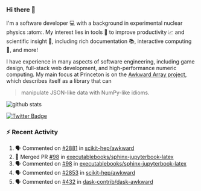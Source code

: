 ### Hi there 👋 

I'm a software developer 💻 with a background in experimental nuclear physics :atom:. My interest lies in tools :wrench: to improve productivity :chart_with_upwards_trend: and scientific insight :telescope:, including rich documentation 📚, interactive computing 🧮, and more! 

I have experience in many aspects of software engineering, including game design, full-stack web development, and high-performance numeric computing. My main focus at Princeton is on the [Awkward Array project](awkward-array.org/), which describes itself as a library that can 
> manipulate JSON-like data with NumPy-like idioms.

![github stats](https://github-readme-stats.vercel.app/api?username=agoose77&show_icons=true&hide_rank=true&hide_title=true&bg_color=30,e76445,904e95&text_color=efe3ec&icon_color=efe3ec)
<!--
**agoose77/agoose77** is a ✨ _special_ ✨ repository because its `README.md` (this file) appears on your GitHub profile.

Here are some ideas to get you started:

- 🔭 I’m currently working on ...
- 🌱 I’m currently learning ...
- 👯 I’m looking to collaborate on ...
- 🤔 I’m looking for help with ...
- 💬 Ask me about ...
- 📫 How to reach me: ...
- 😄 Pronouns: ...
- ⚡ Fun fact: ...
-->

[![Twitter Badge](https://img.shields.io/twitter/follow/agoose77?style=flat-square&logo=Twitter&logoColor=white&color=cornflowerblue)](https://twitter.com/agoose77)

### :zap: Recent Activity

<!--START_SECTION:activity-->
1. 🗣 Commented on [#2881](https://github.com/scikit-hep/awkward/issues/2881#issuecomment-1847398661) in [scikit-hep/awkward](https://github.com/scikit-hep/awkward)
2. 🎉 Merged PR [#98](https://github.com/executablebooks/sphinx-jupyterbook-latex/pull/98) in [executablebooks/sphinx-jupyterbook-latex](https://github.com/executablebooks/sphinx-jupyterbook-latex)
3. 🗣 Commented on [#98](https://github.com/executablebooks/sphinx-jupyterbook-latex/pull/98#issuecomment-1847203119) in [executablebooks/sphinx-jupyterbook-latex](https://github.com/executablebooks/sphinx-jupyterbook-latex)
4. 🗣 Commented on [#2853](https://github.com/scikit-hep/awkward/issues/2853#issuecomment-1847142906) in [scikit-hep/awkward](https://github.com/scikit-hep/awkward)
5. 🗣 Commented on [#432](https://github.com/dask-contrib/dask-awkward/issues/432#issuecomment-1847141730) in [dask-contrib/dask-awkward](https://github.com/dask-contrib/dask-awkward)
<!--END_SECTION:activity-->
